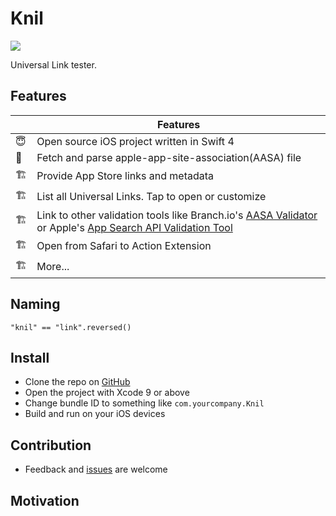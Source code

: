 # Knil

![](https://travis-ci.org/ethanhuang13/knil.svg?branch=master)

Universal Link tester.

## Features

| | Features |
| --- | --- |
| 😇 | Open source iOS project written in Swift 4 |
| 📲 | Fetch and parse apple-app-site-association(AASA) file |
| 🏗 | Provide App Store links and metadata |
| 🏗 | List all Universal Links. Tap to open or customize |
| 🏗 | Link to other validation tools like Branch.io's [AASA Validator](https://branch.io/resources/aasa-validator/) or Apple's [App Search API Validation Tool](https://search.developer.apple.com/appsearch-validation-tool/) | 
| 🏗 | Open from Safari to Action Extension |
| 🏗 | More...|

## Naming
```
"knil" == "link".reversed()
```

## Install

- Clone the repo on [GitHub](https://github.com/ethanhuang13/knil)
- Open the project with Xcode 9 or above
- Change bundle ID to something like `com.yourcompany.Knil`
- Build and run on your iOS devices

## Contribution 

- Feedback and [issues](https://github.com/ethanhuang13/knil/issues/new) are welcome

## Motivation


